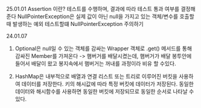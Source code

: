 25.01.01
  Assertion 이란? 테스트를 수행하며, 결과에 따라 테스트 통과 여부를 결정해 준다
  NullPointerException은 실제 값이 아닌 null을 가지고 있는 객체/변수를 호출할 때 발생하는 예외
  테스트할떄 NullPointerException 주의하기

24.01.07
1. Optional은 null일 수 있는 객체를 감싸는 Wrapper 객체로 .get() 메서드를 통해 감싸진 Member를 가져온다
-> 햄버거를 배달시켰는데, 햄버거가 배달 봉투안에 들어서 배달이 왔고 봉지속에서 햄버거는 꺼내를 과정이라 비유 할 수있다.

2. HashMap은 내부적으로 배열과 연결 리스트 또는 트리로 이루어진 버킷을 사용하여 데이터를 저장한다.
키의 해시값에 따라 특정 버킷에 데이터가 저장된다.
동일한 데이터와 해시함수를 사용하면 동일한 버킷에 저장되므로 동일한 순서로 나타날 수 있다.

